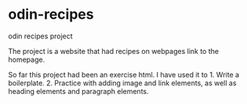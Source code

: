 # odin-recipes
odin recipes project

The project is a website that had recipes on webpages link to the homepage.

So far this project had been an exercise html. I have used it to 1. Write a boilerplate. 2. Practice with adding image and link elements, as well as heading elements and paragraph elements.